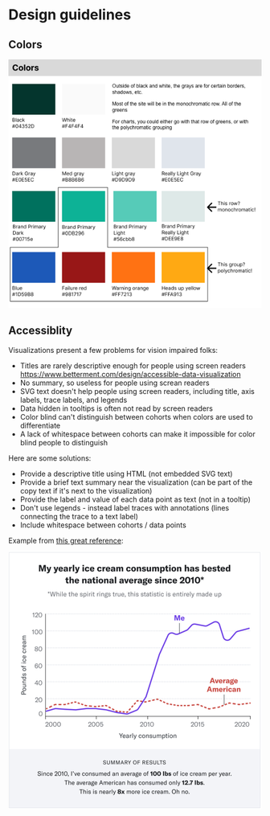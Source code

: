 # Design guidelines


## Colors

![Color palette](./color%20palette.png)

## Accessiblity

Visualizations present a few problems for vision impaired folks:

* Titles are rarely descriptive enough for people using screen readers
https://www.betterment.com/design/accessible-data-visualization
* No summary, so useless for people using screan readers
* SVG text doesn't help people using screen readers, including title, axis labels, trace labels, and legends
* Data hidden in tooltips is often not read by screen readers
* Color blind can't distinguish between cohorts when colors are used to differentiate
* A lack of whitespace between cohorts can make it impossible for color blind people to distinguish

Here are some solutions:

* Provide a descriptive title using HTML (not embedded SVG text)
* Provide a brief text summary near the visualization (can be part of the copy text if it's next to the visualization)
* Provide the label and value of each data point as text (not in a tooltip)
* Don't use legends - instead label traces with annotations (lines connecting the trace to a text label)
* Include whitespace between cohorts / data points

Example from [this great reference](https://www.betterment.com/design/accessible-data-visualization):

![Accessible visualization](./accessible%20visualization.png)